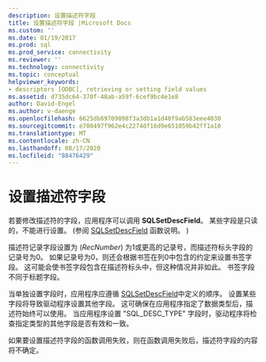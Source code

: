 ```yaml
---
description: 设置描述符字段
title: 设置描述符字段 |Microsoft Docs
ms.custom: ''
ms.date: 01/19/2017
ms.prod: sql
ms.prod_service: connectivity
ms.reviewer: ''
ms.technology: connectivity
ms.topic: conceptual
helpviewer_keywords:
- descriptors [ODBC], retrieving or setting field values
ms.assetid: d735dc64-370f-48ab-a59f-6cef9bc4e1e8
author: David-Engel
ms.author: v-daenge
ms.openlocfilehash: 6625db69709098f3a3db1a1d40f9ab583eee4030
ms.sourcegitcommit: e700497f962e4c2274df16d9e651059b42ff1a10
ms.translationtype: MT
ms.contentlocale: zh-CN
ms.lasthandoff: 08/17/2020
ms.locfileid: "88476429"
---
```

# <a name="setting-descriptor-fields"></a>设置描述符字段
若要修改描述符的字段，应用程序可以调用 **SQLSetDescField**。 某些字段是只读的，不能进行设置。  (参阅 [SQLSetDescField](../../../odbc/reference/syntax/sqlsetdescfield-function.md) 函数说明。 )   
  
 描述符记录字段设置为 (*RecNumber*) 为1或更高的记录号，而描述符标头字段的记录号为0。 如果记录号为0，则还会根据书签在列0中包含的约定来设置书签字段。 这可能会使书签字段包含在描述符标头中，但这种情况并非如此。 书签字段不同于标题字段。  
  
 当单独设置字段时，应用程序应遵循 [SQLSetDescField](../../../odbc/reference/syntax/sqlsetdescfield-function.md)中定义的顺序。 设置某些字段将导致驱动程序设置其他字段。 这可确保在应用程序指定了数据类型后，描述符始终可以使用。 当应用程序设置 "SQL_DESC_TYPE" 字段时，驱动程序将检查指定类型的其他字段是否有效和一致。  
  
 如果要设置描述符字段的函数调用失败，则在函数调用失败后，描述符字段的内容将不确定。
